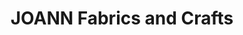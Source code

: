 ---
title: "JOANN Fabrics and Crafts"
url: /corpus-christi/joann-fabrics-and-crafts/
shop: craft
---